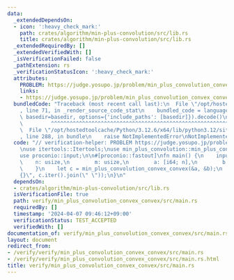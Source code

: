 ```yaml
---
data:
  _extendedDependsOn:
  - icon: ':heavy_check_mark:'
    path: crates/algorithm/min-plus-convolution/src/lib.rs
    title: crates/algorithm/min-plus-convolution/src/lib.rs
  _extendedRequiredBy: []
  _extendedVerifiedWith: []
  _isVerificationFailed: false
  _pathExtension: rs
  _verificationStatusIcon: ':heavy_check_mark:'
  attributes:
    PROBLEM: https://judge.yosupo.jp/problem/min_plus_convolution_convex_convex
    links:
    - https://judge.yosupo.jp/problem/min_plus_convolution_convex_convex
  bundledCode: "Traceback (most recent call last):\n  File \"/opt/hostedtoolcache/Python/3.12.6/x64/lib/python3.12/site-packages/onlinejudge_verify/documentation/build.py\"\
    , line 71, in _render_source_code_stat\n    bundled_code = language.bundle(stat.path,\
    \ basedir=basedir, options={'include_paths': [basedir]}).decode()\n          \
    \         ^^^^^^^^^^^^^^^^^^^^^^^^^^^^^^^^^^^^^^^^^^^^^^^^^^^^^^^^^^^^^^^^^^^^^^^^^^^^^^^^^\n\
    \  File \"/opt/hostedtoolcache/Python/3.12.6/x64/lib/python3.12/site-packages/onlinejudge_verify/languages/rust.py\"\
    , line 288, in bundle\n    raise NotImplementedError\nNotImplementedError\n"
  code: "// verification-helper: PROBLEM https://judge.yosupo.jp/problem/min_plus_convolution_convex_convex\n\
    \nuse itertools::Itertools;\nuse min_plus_convolution::min_plus_convolution_convex_convex;\n\
    use proconio::input;\n\n#[proconio::fastout]\nfn main() {\n    input! {\n    \
    \    n: usize,\n        m: usize,\n        a: [i64; n],\n        b: [i64; m],\n\
    \    }\n    let c = min_plus_convolution_convex_convex(&a, &b);\n    println!(\"\
    {}\", c.iter().join(\" \"));\n}\n"
  dependsOn:
  - crates/algorithm/min-plus-convolution/src/lib.rs
  isVerificationFile: true
  path: verify/min_plus_convolution_convex_convex/src/main.rs
  requiredBy: []
  timestamp: '2024-04-07 09:46:12+09:00'
  verificationStatus: TEST_ACCEPTED
  verifiedWith: []
documentation_of: verify/min_plus_convolution_convex_convex/src/main.rs
layout: document
redirect_from:
- /verify/verify/min_plus_convolution_convex_convex/src/main.rs
- /verify/verify/min_plus_convolution_convex_convex/src/main.rs.html
title: verify/min_plus_convolution_convex_convex/src/main.rs
---
```

